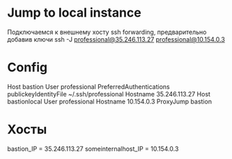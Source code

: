# Jump to local instance
Подключаемся к внешнему хосту ssh forwarding, предварительно добавив ключи ssh -J professional@35.246.113.27 professional@10.154.0.3
# Config 
Host bastion User professional PreferredAuthentications publickeyIdentityFile ~/.ssh/professional Hostname 35.246.113.27 Host bastionlocal User professional Hostname 10.154.0.3 ProxyJump bastion
# Хосты
bastion_IP = 35.246.113.27
someinternalhost_IP = 10.154.0.3
